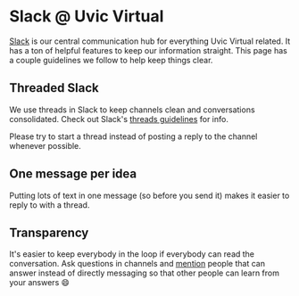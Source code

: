# Slack @ Uvic Virtual
[Slack](https://get.slack.help/hc/en-us/articles/115004071768-What-is-Slack-) is our central communication hub for everything Uvic Virtual related. It has a ton of helpful features to keep our information straight. This page has a couple guidelines we follow to help keep things clear.

## Threaded Slack
We use threads in Slack to keep channels clean and conversations consolidated. Check out Slack's [threads guidelines](https://get.slack.help/hc/en-us/articles/115000769927-Message-and-file-threads) for info.

Please try to start a thread instead of posting a reply to the channel whenever possible.

## One message per idea
Putting lots of text in one message (so before you send it) makes it easier to reply to with a thread.

## Transparency
It's easier to keep everybody in the loop if everybody can read the conversation. Ask questions in channels and [mention](https://get.slack.help/hc/en-us/articles/205240127-Mention-a-member) people that can answer instead of directly messaging so that other people can learn from your answers :smile:
